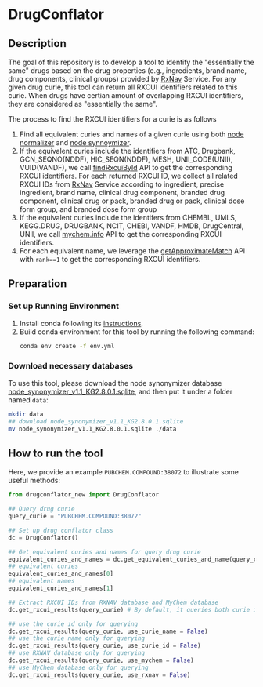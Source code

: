 # DrugConflator

## Description
The goal of this repository is to develop a tool to identify the "essentially the same" drugs based on the drug properties (e.g., ingredients, brand name, drug components, clinical groups) provided by [RxNav](https://mor.nlm.nih.gov/RxNav/) Service. For any given drug curie, this tool can return all RXCUI identifiers related to this curie. When drugs have certian amount of overlapping RXCUI identifiers, they are considered as "essentially the same".

The process to find the RXCUI identifiers for a curie is as follows
 1. Find all equivalent curies and names of a given curie using both [node normalizer](https://github.com/TranslatorSRI/NodeNormalization) and [node synnoymizer](https://github.com/RTXteam/RTX/tree/master/code/ARAX/NodeSynonymizer).
 2. If the equivalent curies include the identifiers from ATC, Drugbank, GCN_SEQNO(NDDF), HIC_SEQN(NDDF), MESH, UNII_CODE(UNII), VUID(VANDF), we call [findRxcuiById](https://lhncbc.nlm.nih.gov/RxNav/APIs/api-RxNorm.findRxcuiById.html) API to get the corresponding RXCUI identifiers. For each returned RXCUI ID, we collect all related RXCUI IDs from [RxNav](https://mor.nlm.nih.gov/RxNav/) Service according to ingredient, precise ingredient, brand name, clinical drug component, branded drug component, clinical drug or pack, branded drug or pack, clinical dose form group, and branded dose form group
 3. If the equivalent curies include the identifers from CHEMBL, UMLS, KEGG.DRUG, DRUGBANK, NCIT, CHEBI, VANDF, HMDB, DrugCentral, UNII, we call [mychem.info](https://mychem.info/) API to get the corresponding RXCUI identifiers.
 4. For each equivalent name, we leverage the [getApproximateMatch](https://lhncbc.nlm.nih.gov/RxNav/APIs/api-RxNorm.getApproximateMatch.html) API with `rank==1` to get the corresponding RXCUI identifiers.


## Preparation

### Set up Running Environment
 1. Install conda following its [instructions](https://conda.io/projects/conda/en/latest/user-guide/install/index.html).
 2. Build conda environment for this tool by running the following command:
    ```bash
    conda env create -f env.yml
    ```

### Download necessary databases
To use this tool, please download the node synonymizer database [node_synonymizer_v1.1_KG2.8.0.1.sqlite](https://pennstateoffice365-my.sharepoint.com/:u:/g/personal/cqm5886_psu_edu/EbVzSgyiIeRCumXtAeCnSPkBTr5_g9lQ8mukWo9y3JDBzQ?e=yAXxsg), and then put it under a folder named `data`:
```bash
mkdir data
## download node_synonymizer_v1.1_KG2.8.0.1.sqlite
mv node_synonymizer_v1.1_KG2.8.0.1.sqlite ./data
```

## How to run the tool
Here, we provide an example `PUBCHEM.COMPOUND:38072` to illustrate some useful methods:
```python
from drugconflator_new import DrugConflator

## Query drug curie
query_curie = "PUBCHEM.COMPOUND:38072"

## Set up drug conflator class
dc = DrugConflator()

## Get equivalent curies and names for query drug curie
equivalent_curies_and_names = dc.get_equivalent_curies_and_name(query_curie)
## equivalent curies
equivalent_curies_and_names[0]
## equivalent names
equivalent_curies_and_names[1]

## Extract RXCUI IDs from RXNAV database and MyChem database
dc.get_rxcui_results(query_curie) # By default, it queries both curie id and name from both RXNAV and MyChem databases

## use the curie id only for querying
dc.get_rxcui_results(query_curie, use_curie_name = False)
## use the curie name only for querying
dc.get_rxcui_results(query_curie, use_curie_id = False)
## use RXNAV database only for querying
dc.get_rxcui_results(query_curie, use_mychem = False)
## use MyChem database only for querying
dc.get_rxcui_results(query_curie, use_rxnav = False)

```